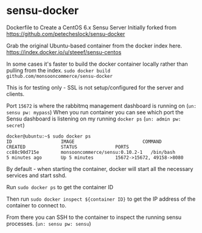 sensu-docker
============

Dockerfile to Create a CentOS 6.x Sensu Server
Initially forked from https://github.com/petecheslock/sensu-docker

Grab the original Ubuntu-based container from the docker index here.  https://index.docker.io/u/steeef/sensu-centos

In some cases it's faster to build the docker container locally rather than pulling from the index.
`sudo docker build github.com/monsooncommerce/sensu-docker`

This is for testing only - SSL is not setup/configured for the server and clients.

Port `15672` is where the rabbitmq management dashboard is running on (`un: sensu pw: mypass`)
When you run container you can see which port the Sensu dashboard is listening on my running `docker ps` (`un: admin pw: secret`)

```
docker@ubuntu:~$ sudo docker ps
ID                  IMAGE                         COMMAND             CREATED             STATUS              PORTS
cc88c90d715e        monsooncommerce/sensu:0.10.2-1   /bin/bash           5 minutes ago       Up 5 minutes        15672->15672, 49158->8080
```

By default - when starting the container, docker will start all the necessary services and start sshd.

Run `sudo docker ps` to get the container ID

Then run `sudo docker inspect ${container ID}` to get the IP address of the container to connect to.

From there you can SSH to the container to inspect the running sensu processes. (`un: sensu pw: sensu`)
